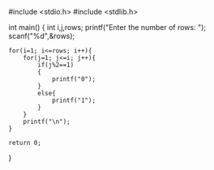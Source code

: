 #include <stdio.h>
#include <stdlib.h>

int main()
{
    int i,j,rows;
    printf("Enter the number of rows: ");
    scanf("%d",&rows);

    for(i=1; i<=rows; i++){
        for(j=1; j<=i; j++){
            if(j%2==1)
            {
                printf("0");
            }
            else{
                printf("1");
            }
        }
        printf("\n");
    }
    
    return 0;
}
